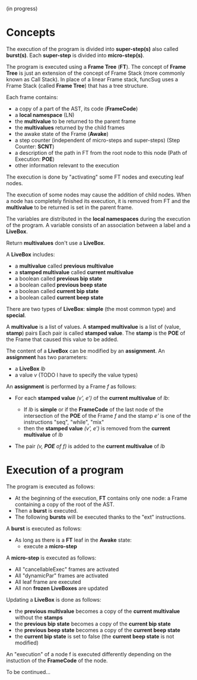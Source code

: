 (in progress)

Concepts
==========

The execution of the program is divided into **super-step(s)** also called **burst(s)**.
Each **super-step** is divided into **micro-step(s)**.

The program is executed using a **Frame Tree** (**FT**).
The concept of **Frame Tree** is just an extension of the concept of Frame Stack (more commonly known as Call Stack).
In place of a linear Frame stack, funcSug uses a Frame Stack (called **Frame Tree**) that has a tree structure.

Each frame contains:

- a copy of a part of the AST, its code (**FrameCode**)
- a **local namespace** (LN)
- the **multivalue** to be returned to the parent frame
- the **multivalues** returned by the child frames
- the awake state of the Frame (**Awake**)
- a step counter (independent of micro-steps and super-steps) (Step Counter: **SCNT**)
- a description of the path in FT from the root node to this node (Path of Execution: **POE**)
- other information relevant to the execution

The execution is done by "activating" some FT nodes and executing leaf nodes.

The execution of some nodes may cause the addition of child nodes.
When a node has completely finished its execution, it is removed from FT and the **multivalue** to be returned is set in the parent frame.

The variables are distributed in the **local namespaces** during the execution of the program.
A variable consists of an association between a label and a **LiveBox**.

Return **multivalues** don't use a **LiveBox**.

A **LiveBox** includes:

- a **multivalue** called **previous multivalue**
- a **stamped multivalue** called **current multivalue**
- a boolean called **previous bip state**
- a boolean called **previous beep state**
- a boolean called **current bip state**
- a boolean called **current beep state**

There are two types of **LiveBox**: **simple** (the most common type) and **special**.

A **multivalue** is a list of values.
A **stamped multivalue** is a list of (value, **stamp**) pairs
Each pair is called **stamped value**.
The **stamp** is the **POE** of the Frame that caused this value to be added.

The content of a **LiveBox** can be modified by an **assignment**.
An **assignment** has two parameters:

- a **LiveBox** *lb*
- a value *v* (TODO I have to specify the value types)

An **assignment** is performed by a Frame *f* as follows:

- For each **stamped value** *(v', e')* of the **current multivalue** of *lb*:

	- If *lb* is **simple** or if the **FrameCode** of the last node of the intersection of the **POE** of the Frame *f* and the stamp *e'* is one of the instructions "seq", "while", "mix"
	- then the **stamped value** *(v', e')* is removed from the **current multivalue** of *lb*
- The pair *(v, **POE** of f)* is added to the **current multivalue** of *lb*

Execution of a program
======================

The program is executed as follows:

- At the beginning of the execution, **FT** contains only one node: a Frame containing a copy of the root of the AST.
- Then a **burst** is executed.
- The following **bursts** will be executed thanks to the "ext" instructions.

A **burst** is executed as follows:

- As long as there is a **FT** leaf in the **Awake** state:
	- execute a **micro-step**

A **micro-step** is executed as follows:

- All "cancellableExec" frames are activated
- All "dynamicPar" frames are activated
- All leaf frame are executed
- All non **frozen** **LiveBoxes** are updated

Updating a **LiveBox** is done as follows:

- the **previous multivalue** becomes a copy of the **current multivalue** without the **stamps**
- the **previous bip state** becomes a copy of the **current bip state**
- the **previous beep state** becomes a copy of the **current beep state**
- the **current bip state** is set to false (the **current beep state** is not modified)

An "execution" of a node f is executed differently depending on the instuction of the **FrameCode** of the node.

To be continued...
